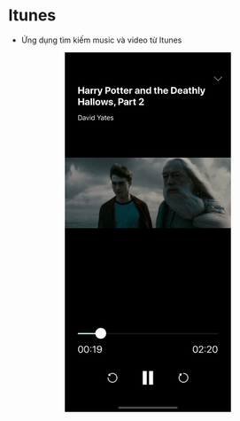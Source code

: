 # Itunes

- Ứng dụng tìm kiếm music và video từ Itunes

<p align="center">
<img src="harrypoter.png"  width=300/>
</p>
